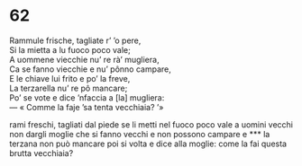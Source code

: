 # 62
  
Rammule frische, tagliate r’ ’o pere,  
Si la mietta a lu fuoco poco vale;  
A uommene viecchie nu’ re rà’ mugliera,  
Ca se fanno viecchie e nu’ pônno campare,  
E le chiave lui frito e po’ la freve,  
La terzarella nu’ re pô mancare;  
Po’ se vote e dice ’nfaccia a [la] mugliera:  
— « Comme la faje ’sa tenta vecchiaia? ’»

rami freschi, tagliati dal piede
se li metti nel fuoco poco vale
a uomini vecchi non dargli moglie
che si fanno vecchi e non possono campare
e ***
la terzana non può mancare
poi si volta e dice alla moglie:
come la fai questa brutta vecchiaia?
